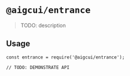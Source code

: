 # `@aigcui/entrance`

> TODO: description

## Usage

```
const entrance = require('@aigcui/entrance');

// TODO: DEMONSTRATE API
```
